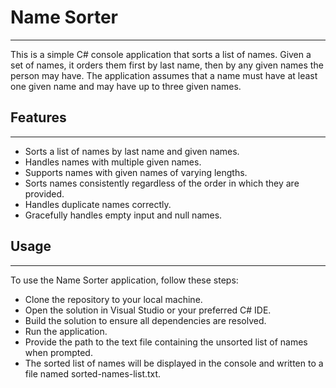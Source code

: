# Name Sorter
___________

This is a simple C# console application that sorts a list of names. Given a set of names, it orders them first by last name, then by any given names the person may have. The application assumes that a name must have at least one given name and may have up to three given names.


## Features
_________

- Sorts a list of names by last name and given names.
- Handles names with multiple given names.
- Supports names with given names of varying lengths.
- Sorts names consistently regardless of the order in which they are provided.
- Handles duplicate names correctly.
- Gracefully handles empty input and null names.


## Usage
______
To use the Name Sorter application, follow these steps:

- Clone the repository to your local machine.
- Open the solution in Visual Studio or your preferred C# IDE.
- Build the solution to ensure all dependencies are resolved.
- Run the application.
- Provide the path to the text file containing the unsorted list of names when prompted.
- The sorted list of names will be displayed in the console and written to a file named sorted-names-list.txt.
